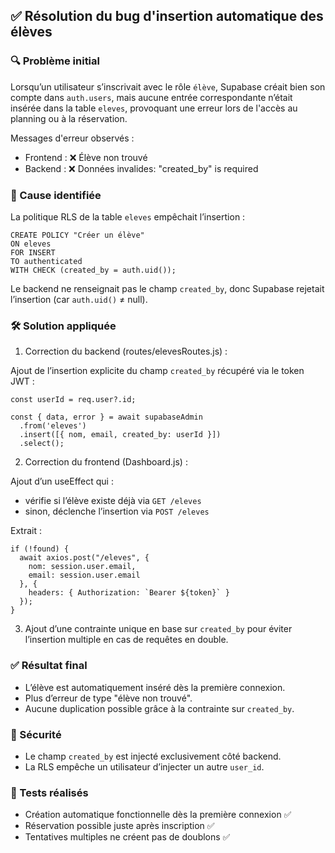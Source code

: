 ## ✅ Résolution du bug d'insertion automatique des élèves

### 🔍 Problème initial

Lorsqu’un utilisateur s’inscrivait avec le rôle `élève`, Supabase créait bien son compte dans `auth.users`,
mais aucune entrée correspondante n’était insérée dans la table `eleves`, provoquant une erreur lors de l'accès au planning ou à la réservation.

Messages d'erreur observés :
- Frontend : ❌ Élève non trouvé
- Backend : ❌ Données invalides: "created_by" is required

### 🧠 Cause identifiée

La politique RLS de la table `eleves` empêchait l’insertion :

    CREATE POLICY "Créer un élève"
    ON eleves
    FOR INSERT
    TO authenticated
    WITH CHECK (created_by = auth.uid());

Le backend ne renseignait pas le champ `created_by`, donc Supabase rejetait l’insertion (car `auth.uid()` ≠ null).

### 🛠️ Solution appliquée

1. Correction du backend (routes/elevesRoutes.js) :

Ajout de l’insertion explicite du champ `created_by` récupéré via le token JWT :

    const userId = req.user?.id;

    const { data, error } = await supabaseAdmin
      .from('eleves')
      .insert([{ nom, email, created_by: userId }])
      .select();

2. Correction du frontend (Dashboard.js) :

Ajout d’un useEffect qui :
- vérifie si l’élève existe déjà via `GET /eleves`
- sinon, déclenche l’insertion via `POST /eleves`

Extrait :

    if (!found) {
      await axios.post("/eleves", {
        nom: session.user.email,
        email: session.user.email
      }, {
        headers: { Authorization: `Bearer ${token}` }
      });
    }

3. Ajout d’une contrainte unique en base sur `created_by`
pour éviter l’insertion multiple en cas de requêtes en double.

### ✅ Résultat final

- L’élève est automatiquement inséré dès la première connexion.
- Plus d’erreur de type "élève non trouvé".
- Aucune duplication possible grâce à la contrainte sur `created_by`.

### 🔐 Sécurité

- Le champ `created_by` est injecté exclusivement côté backend.
- La RLS empêche un utilisateur d’injecter un autre `user_id`.

### 🧪 Tests réalisés

- Création automatique fonctionnelle dès la première connexion ✅
- Réservation possible juste après inscription ✅
- Tentatives multiples ne créent pas de doublons ✅
